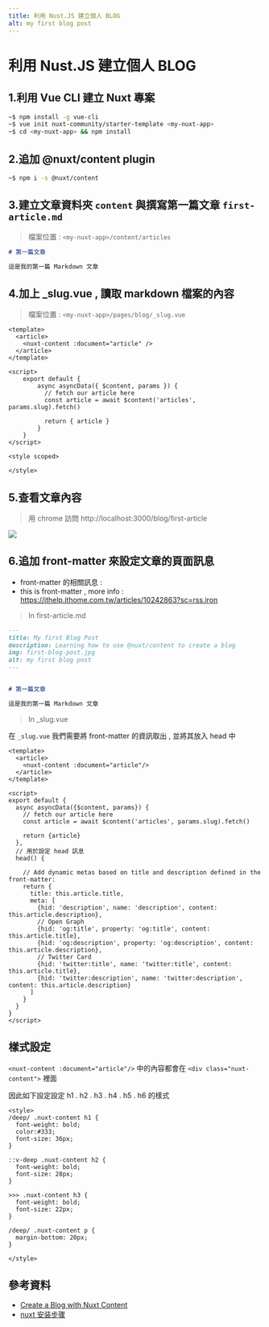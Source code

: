 ```yaml
---
title: 利用 Nust.JS 建立個人 BLOG
alt: my first blog post
---
```

# 利用 Nust.JS 建立個人 BLOG

## 1.利用 Vue CLI 建立 Nuxt 專案

```bash
~$ npm install -g vue-cli
~$ vue init nuxt-community/starter-template <my-nuxt-app>
~$ cd <my-nuxt-app> && npm install
```

## 2.追加 @nuxt/content plugin

```bash
~$ npm i -s @nuxt/content
```

## 3.建立文章資料夾 `content` 與撰寫第一篇文章 `first-article.md`

> 檔案位置 : `<my-nuxt-app>/content/articles`

```markdown
# 第一篇文章

這是我的第一篇 Markdown 文章 
```

## 4.加上 _slug.vue , 讀取 markdown 檔案的內容

> 檔案位置 : `<my-nuxt-app>/pages/blog/_slug.vue`

```vue
<template>
  <article>
    <nuxt-content :document="article" />
  </article>
</template>

<script>
    export default {
        async asyncData({ $content, params }) {
          // fetch our article here
          const article = await $content('articles', params.slug).fetch()

          return { article }
        }
    }
</script>

<style scoped>

</style>
```

## 5.查看文章內容

> 用 chrome 訪問 http://localhost:3000/blog/first-article

![](https://i.imgur.com/FolHEyy.png)


## 6.追加 front-matter 來設定文章的頁面訊息

- front-matter 的相關訊息 : 
- this is front-matter , more info : https://ithelp.ithome.com.tw/articles/10242863?sc=rss.iron

> In first-article.md

```markdown
---
title: My first Blog Post
description: Learning how to use @nuxt/content to create a blog
img: first-blog-post.jpg
alt: my first blog post  
---


# 第一篇文章

這是我的第一篇 Markdown 文章 
```

> In _slug.vue

在 `_slug.vue` 我們需要將 front-matter 的資訊取出 , 並將其放入 head 中

```vue
<template>
  <article>
    <nuxt-content :document="article"/>
  </article>
</template>

<script>
export default {
  async asyncData({$content, params}) {
    // fetch our article here
    const article = await $content('articles', params.slug).fetch()

    return {article}
  },
  // 用於設定 head 訊息 
  head() {

    // Add dynamic metas based on title and description defined in the front-matter:
    return {
      title: this.article.title,
      meta: [
        {hid: 'description', name: 'description', content: this.article.description},
        // Open Graph
        {hid: 'og:title', property: 'og:title', content: this.article.title},
        {hid: 'og:description', property: 'og:description', content: this.article.description},
        // Twitter Card
        {hid: 'twitter:title', name: 'twitter:title', content: this.article.title},
        {hid: 'twitter:description', name: 'twitter:description', content: this.article.description}
      ]
    }
  }
}
</script>
```

## 樣式設定

`<nuxt-content :document="article"/>` 中的內容都會在 `<div class="nuxt-content">` 裡面

因此如下設定設定 h1 . h2 . h3 . h4 . h5 . h6 的樣式 

```vue
<style>
/deep/ .nuxt-content h1 {
  font-weight: bold;
  color:#333;
  font-size: 36px;
}

::v-deep .nuxt-content h2 {
  font-weight: bold;
  font-size: 28px;
}

>>> .nuxt-content h3 {
  font-weight: bold;
  font-size: 22px;
}

/deep/ .nuxt-content p {
  margin-bottom: 20px;
}

</style>
```

## 參考資料

- [Create a Blog with Nuxt Content](https://nuxtjs.org/tutorials/creating-blog-with-nuxt-content/)
- [nuxt 安装步骤](https://www.jianshu.com/p/d1133e980b9d)
